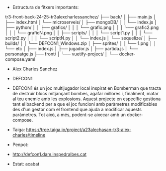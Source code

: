- Estructura de fitxers importants:

tr3-front-back-24-25-tr3alexcharlessanchez/
├── back/
│   ├── main.js
│   ├── index.html
│   └── microserveis/
│       ├── mongoDB/
│       │   └── index.js
│       ├── python/
│       │   ├── grafics/
│       │   │    └── grafic.png
│       │   │    └── grafic2.png
│       │   │    └── graficN.png
│       │   ├── scripts/
│       │   │    └── script1.py
│       │   │    └── script2.py
│       │   │    └── scriptN.py
│       │   └── index.js
│       └── sequelize/
│           ├── builds/
│           │    └── DEFCON1_Windows.zip
│           ├── sprites/
│           │    └── 1.png
│           │    └── etc
│           ├── index.js
│           ├── jugador.js
│           ├── partida.js
│           └── personatge.js
├── front/
│   └── vuetify-project/
│
└── docker-compose.yaml


- Alex Charles Sanchez

- DEFCON1

- DEFCON1 és un joc multijugador local inspirat en Bomberman que tracta de destruir blocs mitjançant bombes, agafar millores i, finalment, matar al teu enemic amb les explosions. Aquest projecte en específic gestiona tant el backend per a que el joc funcioni amb paràmetres modificables des d'un gestor com el frontend que ajuda a modificar aquests paràmetres. Tot això, a més, podent-se aixecar amb un docker-compose. 

- Taiga: https://tree.taiga.io/project/a23alechasan-tr3-alex-charles/timeline

- Penpot: 

- http://defcon1.dam.inspedralbes.cat

- Estat: acabat
